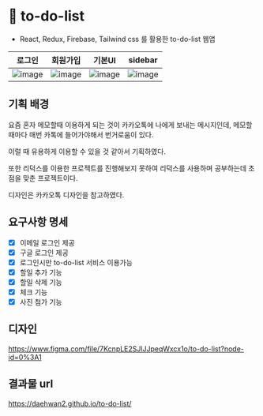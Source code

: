 # 📖 to-do-list

- React, Redux, Firebase, Tailwind css 를 활용한 to-do-list 웹앱

| 로그인                                                                                                          | 회원가입                                                                                                        | 기본UI                                                                                                          | sidebar                                                                                                         |
| --------------------------------------------------------------------------------------------------------------- | --------------------------------------------------------------------------------------------------------------- | --------------------------------------------------------------------------------------------------------------- | --------------------------------------------------------------------------------------------------------------- |
| ![image](https://user-images.githubusercontent.com/53414542/169700161-55b3fbf1-24fd-454f-b8b6-245d9051e46b.png) | ![image](https://user-images.githubusercontent.com/53414542/169700166-a2ba5449-33fa-4d5d-987f-d55083b44eec.png) | ![image](https://user-images.githubusercontent.com/53414542/169700176-ba0a2471-cf70-4ef5-bedf-c208a25be292.png) | ![image](https://user-images.githubusercontent.com/53414542/169700179-49e7b259-fb16-4a88-b54e-fa5fd10d45be.png) |

## 기획 배경

요즘 혼자 메모할때 이용하게 되는 것이 카카오톡에 나에게 보내는 메시지인데, 메모할때마다 매번 카톡에 들어가야해서 번거로움이 있다.

이럴 때 유용하게 이용할 수 있을 것 같아서 기획하였다.

또한 리덕스를 이용한 프로젝트를 진행해보지 못하여 리덕스를 사용하며 공부하는데 초점을 맞춘 프로젝트이다.

디자인은 카카오톡 디자인을 참고하였다.

## 요구사항 명세

- [x] 이메일 로그인 제공
- [x] 구글 로그인 제공
- [x] 로그인시만 to-do-list 서비스 이용가능
- [x] 할일 추가 기능
- [x] 할일 삭제 기능
- [x] 체크 기능
- [x] 사진 첨가 기능

## 디자인

https://www.figma.com/file/7KcnpLE2SJlJJpeqWxcx1o/to-do-list?node-id=0%3A1

## 결과물 url

https://daehwan2.github.io/to-do-list/
